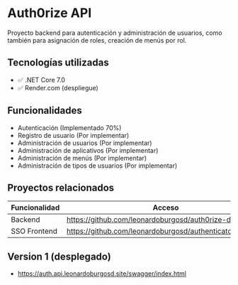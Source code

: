 # Auth0rize API
Proyecto backend para autenticación y administración de usuarios, como también para asignación de roles, creación de menús por rol.

## Tecnologías utilizadas
- :white_check_mark: .NET Core 7.0
- :white_check_mark: Render.com (despliegue)

## Funcionalidades
- Autenticación (Implementado 70%)
- Registro de usuario (Por implementar)
- Administración de usuarios (Por implementar)
- Administración de aplicativos (Por implementar)
- Administración de menús (Por implementar)
- Administración de tipos de usuarios (Por implementar)

## Proyectos relacionados

| Funcionalidad | Acceso                                                    |
| ------------- | --------------------------------------------------------- |
| Backend       | https://github.com/leonardoburgosd/auth0rize-dashboard  |
| SSO Frontend  | https://github.com/leonardoburgosd/authenticator.frontend |

## Version 1 (desplegado)
- https://auth.api.leonardoburgosd.site/swagger/index.html